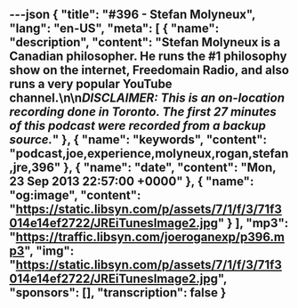 ---json
{
  "title": "#396 - Stefan Molyneux",
  "lang": "en-US",
  "meta": [
    {
      "name": "description",
      "content": "Stefan Molyneux is a Canadian philosopher. He runs the #1 philosophy show on the internet, Freedomain Radio, and also runs a very popular YouTube channel.\n\n***DISCLAIMER: This is an on-location recording done in Toronto. The first 27 minutes of this podcast were recorded from a backup source.***"
    },
    {
      "name": "keywords",
      "content": "podcast,joe,experience,molyneux,rogan,stefan,jre,396"
    },
    {
      "name": "date",
      "content": "Mon, 23 Sep 2013 22:57:00 +0000"
    },
    {
      "name": "og:image",
      "content": "https://static.libsyn.com/p/assets/7/1/f/3/71f3014e14ef2722/JREiTunesImage2.jpg"
    }
  ],
  "mp3": "https://traffic.libsyn.com/joeroganexp/p396.mp3",
  "img": "https://static.libsyn.com/p/assets/7/1/f/3/71f3014e14ef2722/JREiTunesImage2.jpg",
  "sponsors": [],
  "transcription": false
}
---
<episode-header />

<timemark seconds="0" />

<transcribe-call-to-action />

<episode-footer />